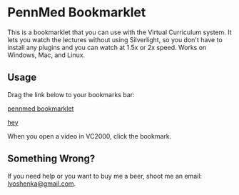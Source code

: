 PennMed Bookmarklet
===================

This is a bookmarklet that you can use with the Virtual Curriculum system. 
It lets you watch the lectures without using Silverlight, so you don't have to install any plugins and you can watch at 1.5x or 2x speed. 
Works on Windows, Mac, and Linux.

Usage
-----

Drag the link below to your bookmarks bar:

<a href="javascript:(function()%7Bs=document.createElement('script');s.type='text/javascript';s.src='https://raw.github.com/lyoshenka/pennmed/master/pennmed.min.js';document.body.appendChild(s);%7D)();">pennmed bookmarklet</a>

<a href="javascript:alert('hey')">hey</a>

When you open a video in VC2000, click the bookmark.


Something Wrong?
----------------

If you need help or you want to buy me a beer, shoot me an email: lyoshenka@gmail.com.
